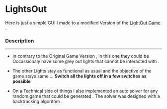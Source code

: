 # LightsOut

Here is just a simple GUI I made to a modified Version of the [LightOut Game](<https://en.wikipedia.org/wiki/Lights_Out_(game)>) .

### Description

---

-   In contrary to the Original Game Version , in this one they could be Occassionaly have some grey out lights that cannot be interacted with .

-   The other Lights stay as functional as usual and the objective of the game stays same ... **Switch all the lights off in a few switches as possible**

-   On a Technical side of things I also implemented an auto solver for any random game that could be generated .
    The solver was designed with a backtracking algorithm .
